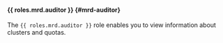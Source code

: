 #### {{ roles.mrd.auditor }} {#mrd-auditor}

The `{{ roles.mrd.auditor }}` role enables you to view information about clusters and quotas.
